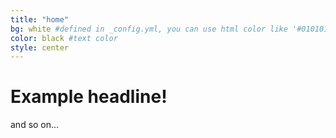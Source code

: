 ```yaml
---
title: "home"
bg: white #defined in _config.yml, you can use html color like '#010101'
color: black #text color
style: center
---
```


# Example headline!
and so on...

